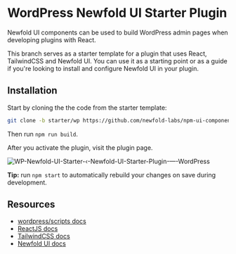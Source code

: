 # WordPress Newfold UI Starter Plugin
Newfold UI components can be used to build WordPress admin pages when developing plugins with React.

This branch serves as a starter template for a plugin that uses React, TailwindCSS and Newfold UI. You can use it as a starting point or as a guide if you're looking to install and configure Newfold UI in your plugin.

## Installation
Start by cloning the the code from the starter template:

```bash
git clone -b starter/wp https://github.com/newfold-labs/npm-ui-component-library.git
```

Then run `npm run build`.

After you activate the plugin, visit the plugin page.

![WP-Newfold-UI-Starter-‹-Newfold-UI-Starter-Plugin-—-WordPress](https://github.com/newfold-labs/npm-ui-component-library/assets/38976631/a4431f66-60f5-437c-a41e-2776f8eda1f7)


**Tip:** run `npm start` to automatically rebuild your changes on save during development.

## Resources
- [wordpress/scripts docs](https://developer.wordpress.org/block-editor/reference-guides/packages/packages-scripts/)
- [ReactJS docs](https://react.dev/learn)
- [TailwindCSS docs](https://tailwindcss.com/docs/installation)
- [Newfold UI docs](https://newfold-labs.github.io/npm-ui-component-library/docs/intro)
